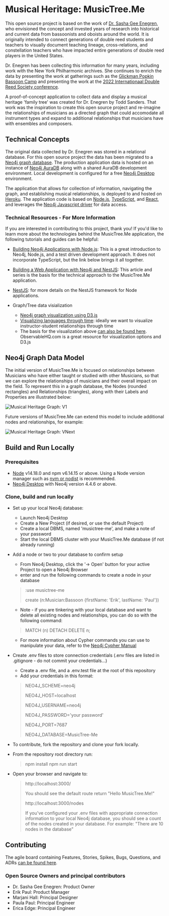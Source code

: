 # Musical Heritage: MusicTree.Me

This open source project is based on the work of [Dr. Sasha Gee Enegren](https://www.sashabassoon.com/), who envisioned the concept and invested years of research into historical and current data from bassoonists and oboists around the world. It is originally intended to connect generations of double reed students and teachers to visually document teaching lineage, cross-relations, and constellation teachers who have impacted entire generations of double reed players in the United States.

Dr. Enegren has been collecting this information for many years, including work with the New York Philharmonic archives. She continues to enrich the data by presenting the work at gatherings such as the [Glickman Popkin Bassoon Camp](https://www.bassooncamp.com/) and presenting the work at the [2022 Internationaal Double Reed Society conference](https://idrs2022.org/sessions/lecture-sasha-enegren/).

A proof-of-concept application to collect data and display a musical heritage 'family tree' was created for Dr. Enegren by Todd Sanders. That work was the inspiration to create this open source project and re-imagine the relationships of musicians as a directed graph that could accomodate all instrument types and expand to additional relationships that musicians have with ensembles and composers.

## Technical Concepts

The original data collected by Dr. Enegren was stored in a relational database. For this open source project the data has been migrated to a [Neo4j graph database](https://neo4j.com/). The production application data is hosted on an instance of [Neo4j AuraDB](https://neo4j.com/cloud/platform/aura-graph-database/) along with a shared AuraDB development environment. Local development is configured for a free [Neo4j Desktop](https://neo4j.com/product/developer-tools/) environment.

The application that allows for collection of information, navigating the graph, and establishing musical relationships, is deployed to and hosted on [Heroku](https://www.heroku.com/). The application code is based on [Node.js](https://nodejs.org/), [TypeScript](https://www.typescriptlang.org/), and [React](https://reactjs.org/), and leverages the [Neo4j Javascript driver](https://neo4j.com/developer/javascript/) for data access.

### Technical Resources - For More Information

If you are interested in contributing to this project, thank you! If you'd like to learn more about the technologies behind the MusicTree.Me application, the following tutorials and guides can be helpful:

- [Building Neo4j Applications with Node.js](https://neo4j.com/developer/javascript/): This is a great introduction to Neo4j, Node.js, and a test driven development approach. It does not incorporate TypeScript, but the link below brings it all together.
- [Building a Web Application with Neo4j and NestJS](https://medium.com/neo4j/building-a-modern-web-application-with-neo4j-and-nestjs-b51ffd8268fa): This article and series is the basis for the technical approach to the MusicTree.Me application.
- [NestJS](https://nestjs.com/): for more details on the NestJS framework for Node applications.
- Graph/Tree data visialization

  - [Neo4j graph visualization using D3.js](https://github.com/eisman/neo4jd3)  
  - [Visualizing languages through time](http://www.elinguistics.net/AA_language_tree.html): ideally we want to visualize instructor-student relationships through time
  - The basis for the visualization above [can also be found here](https://observablehq.com/@aaronkyle/interactive-tree-diagram-d3v3). ObservableHQ.com is a great resource for visualization options and D3.js

## Neo4j Graph Data Model

The initial version of MusicTree.Me is focused on relationships between Musicians who have either taught or studied with other Musicians, so that we can explore the relationships of musicians and their overall impact on the field. To represent this in a graph database, the Nodes (rounded rectangles) and Relationships (triangles), along with their Labels and Properties are illustrated below:

![Musical Heritage Graph: V1](README.assets/Musical%20Heritage%20Model-V1.png "Musical Heritage Graph: V1")

Future versions of MusicTree.Me can extend this model to include additional nodes and relationships, for example:

![Musical Heritage Graph: VNext](README.assets/Musical%20Heritage%20Model-VNext.png "Musical Heritage Graph: VNext")

## Build and Run Locally

### Prerequisites

- [Node](https://nodejs.org/) v14.18.0 and npm v6.14.15 or above. Using a Node version manager such as [nvm or nodist](https://npm.github.io/installation-setup-docs/installing/using-a-node-version-manager.html) is recommended.
- [Neo4j Desktop](https://neo4j.com/download/) with Neo4j version 4.4.6 or above.

### Clone, build and run locally

- Set up your local Neo4j database:
  - Launch Neo4j Desktop
  - Create a New Project (if desired, or use the default Project)
  - Create a local DBMS, named 'musictree-me', and make a note of your password
  - Start the local DBMS cluster with your MusicTree.Me database (if not already running)
- Add a node or two to your database to confirm setup
  - From Neo4j Desktop, click the '-> Open' button for your active Project to open a Neo4j Browser
  - enter and run the following commands to create a node in your database
  > :use musictree-me
  >
  > create (n:Musician:Bassoon {firstName: 'Erik', lastName: 'Paul'})
  >
  - Note - if you are tinkering with your local database and want to delete all existing nodes and relationships, you can do so with the following command:
  > MATCH (n) DETACH DELETE n;
  - For more information about Cypher commands you can use to manipulate your data, refer to the [Neo4j Cypher Manual](https://neo4j.com/docs/cypher-manual/current/)

- Create .env files to store connection credentials (.env files are listed in .gitignore - do not commit your credentials...)
  - Create a .env file, and a .env.test file at the root of this repository
  - Add your credentials in this format:
  >NEO4J_SCHEME=neo4j
  >
  >NEO4J_HOST=localhost
  >
  >NEO4J_USERNAME=neo4j
  >
  >NEO4J_PASSWORD='your password'
  >
  >NEO4J_PORT=7687
  >
  >NEO4J_DATABASE=MusicTree-Me
- To contribute, fork the repository and clone your fork locally.
- From the repository root directory run:
  > npm install
  > npm run start
- Open your browser and navigate to:
  > http://localhost:3000/
  >
  > You should see the default route return "Hello MusicTree.Me!"
  >
  > http://localhost:3000/nodes
  >
  > If you've configured your .env files with appropriate connection information to your local Neo4j database, you should see a count of the nodes created in your database.
  > For example: "There are 10 nodes in the database"
  
## Contributing

The agile board containing Features, Stories, Spikes, Bugs, Questions, and ADRs [can be found here](https://github.com/orgs/greyshore/projects/4).

### Open Source Owners and principal contributors

- Dr. Sasha Gee Enegren: Product Owner
- Erik Paul: Product Manager
- Marjani Hall: Principal Designer
- Paula Paul: Principal Engineer
- Erica Edge: Principal Engineer
